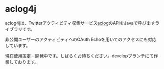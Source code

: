 aclog4j
====

aclog4jは、Twitterアクティビティ収集サービス[aclog](aclog.koba789.com)のAPIをJavaで呼び出すライブラリです。

非公開ユーザーのアクティビティへのOAuth Echoを用いてのアクセスにも対応しています。

現在使用策定・開発中です。しばらくお待ちください。developブランチにて作業しております。